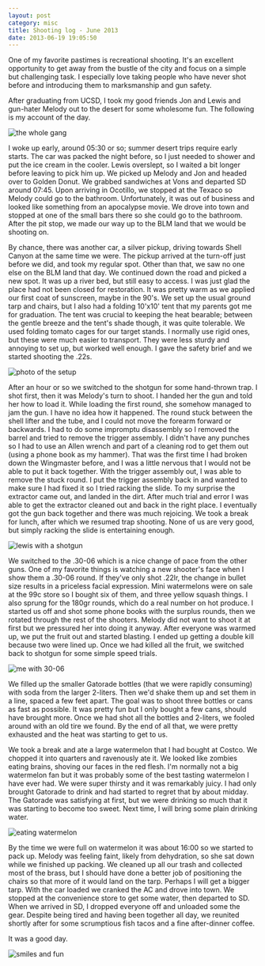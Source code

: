 ```yaml
---
layout: post
category: misc
title: Shooting log - June 2013
date: 2013-06-19 19:05:50
---
```


One of my favorite pastimes is recreational shooting. It's an excellent opportunity to get away from the bustle of the city and focus on a simple but challenging task. I especially love taking people who have never shot before and introducing them to marksmanship and gun safety.

After graduating from UCSD, I took my good friends Jon and Lewis and gun-hater Melody out to the desert for some wholesome fun. The following is my account of the day.

![the whole gang](http://ieng6.ucsd.edu/~wvetter/shooting_log_0.png)

I woke up early, around 05:30 or so; summer desert trips require early starts. The car was packed the night before, so I just needed to shower and put the ice cream in the cooler. Lewis overslept, so I waited a bit longer before leaving to pick him up. We picked up Melody and Jon and headed over to Golden Donut. We grabbed sandwiches at Vons and departed SD around 07:45. Upon arriving in Ocotillo, we stopped at the Texaco so Melody could go to the bathroom. Unfortunately, it was out of business and looked like something from an apocalypse movie. We drove into town and stopped at one of the small bars there so she could go to the bathroom. After the pit stop, we made our way up to the BLM land that we would be shooting on.

By chance, there was another car, a silver pickup, driving towards Shell Canyon at the same time we were. The pickup arrived at the turn-off just before we did, and took my regular spot. Other than that, we saw no one else on the BLM land that day. We continued down the road and picked a new spot. It was up a river bed, but still easy to access. I was just glad the place had not been closed for restoration. It was pretty warm as we applied our first coat of sunscreen, maybe in the 90's. We set up the usual ground tarp and chairs, but I also had a folding 10'x10' tent that my parents got me for graduation. The tent was crucial to keeping the heat bearable; between the gentle breeze and the tent's shade though, it was quite tolerable. We used folding tomato cages for our target stands. I normally use rigid ones, but these were much easier to transport. They were less sturdy and annoying to set up, but worked well enough. I gave the safety brief and we started shooting the .22s. 

![photo of the setup](http://ieng6.ucsd.edu/~wvetter/shooting_log_1.png)

After an hour or so we switched to the shotgun for some hand-thrown trap. I shot first, then it was Melody's turn to shoot. I handed her the gun and told her how to load it. While loading the first round, she somehow managed to jam the gun. I have no idea how it happened. The round stuck between the shell lifter and the tube, and I could not move the forearm forward or backwards. I had to do some impromptu disassembly so I removed the barrel and tried to remove the trigger assembly. I didn't have any punches so I had to use an Allen wrench and part of a cleaning rod to get them out (using a phone book as my hammer). That was the first time I had broken down the Wingmaster before, and I was a little nervous that I would not be able to put it back together. With the trigger assembly out, I was able to remove the stuck round. I put the trigger assembly back in and wanted to make sure I had fixed it so I tried racking the slide. To my surprise the extractor came out, and landed in the dirt. After much trial and error I was able to get the extractor cleaned out and back in the right place. I eventually got the gun back together and there was much rejoicing. We took a break for lunch, after which we resumed trap shooting. None of us are very good, but simply racking the slide is entertaining enough.

![lewis with a shotgun](http://ieng6.ucsd.edu/~wvetter/shooting_log_2.png)

We switched to the .30-06 which is a nice change of pace from the other guns. One of my favorite things is watching a new shooter's face when I show them a .30-06 round. If they've only shot .22lr, the change in bullet size results in a priceless facial expression. Mini watermelons were on sale at the 99c store so I bought six of them, and three yellow squash things. I also sprung for the 180gr rounds, which do a real number on hot produce. I started us off and shot some phone books with the surplus rounds, then we rotated through the rest of the shooters. Melody did not want to shoot it at first but we pressured her into doing it anyway. After everyone was warmed up, we put the fruit out and started blasting. I ended up getting a double kill because two were lined up. Once we had killed all the fruit, we switched back to shotgun for some simple speed trials.

![me with 30-06](http://ieng6.ucsd.edu/~wvetter/shooting_log_3.png)

We filled up the smaller Gatorade bottles (that we were rapidly consuming) with soda from the larger 2-liters. Then we'd shake them up and set them in a line, spaced a few feet apart. The goal was to shoot three bottles or cans as fast as possible. It was pretty fun but I only bought a few cans, should have brought more. Once we had shot all the bottles and 2-liters, we fooled around with an old tire we found. By the end of all that, we were pretty exhausted and the heat was starting to get to us.

We took a break and ate a large watermelon that I had bought at Costco. We chopped it into quarters and ravenously ate it. We looked like zombies eating brains, shoving our faces in the red flesh. I'm normally not a big watermelon fan but it was probably some of the best tasting watermelon I have ever had. We were super thirsty and it was remarkably juicy. I had only brought Gatorade to drink and had started to regret that by about midday. The Gatorade was satisfying at first, but we were drinking so much that it was starting to become too sweet. Next time, I will bring some plain drinking water.

![eating watermelon](http://ieng6.ucsd.edu/~wvetter/shooting_log_4.png)

By the time we were full on watermelon it was about 16:00 so we started to pack up. Melody was feeling faint, likely from dehydration, so she sat down while we finished up packing. We cleaned up all our trash and collected most of the brass, but I should have done a better job of positioning the chairs so that more of it would land on the tarp. Perhaps I will get a bigger tarp. With the car loaded we cranked the AC and drove into town. We stopped at the convenience store to get some water, then departed to SD. When we arrived in SD, I dropped everyone off and unloaded some the gear. Despite being tired and having been together all day, we reunited shortly after for some scrumptious fish tacos and a fine after-dinner coffee. 

It was a good day.

![smiles and fun](http://ieng6.ucsd.edu/~wvetter/shooting_log_5.png)

